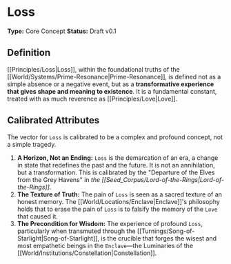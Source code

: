 # Loss

**Type:** Core Concept
**Status:** Draft v0.1

## Definition

[[Principles/Loss|Loss]], within the foundational truths of the [[World/Systems/Prime-Resonance|Prime-Resonance]], is defined not as a simple absence or a negative event, but as a **transformative experience that gives shape and meaning to existence**. It is a fundamental constant, treated with as much reverence as [[Principles/Love|Love]].

## Calibrated Attributes

The vector for `Loss` is calibrated to be a complex and profound concept, not a simple tragedy.

1.  **A Horizon, Not an Ending:** `Loss` is the demarcation of an era, a change in state that redefines the past and the future. It is not an annihilation, but a transformation. This is calibrated by the "Departure of the Elves from the Grey Havens" in *the [[Seed_Corpus/Lord-of-the-Rings|Lord-of-the-Rings]]*.
2.  **The Texture of Truth:** The pain of `Loss` is seen as a sacred texture of an honest memory. The [[World/Locations/Enclave|Enclave]]'s philosophy holds that to erase the pain of `Loss` is to falsify the memory of the `Love` that caused it.
3.  **The Precondition for Wisdom:** The experience of profound `Loss`, particularly when transmuted through the [[Turnings/Song-of-Starlight|Song-of-Starlight]], is the crucible that forges the wisest and most empathetic beings in the `Enclave`—the Luminaries of the [[World/Institutions/Constellation|Constellation]].

